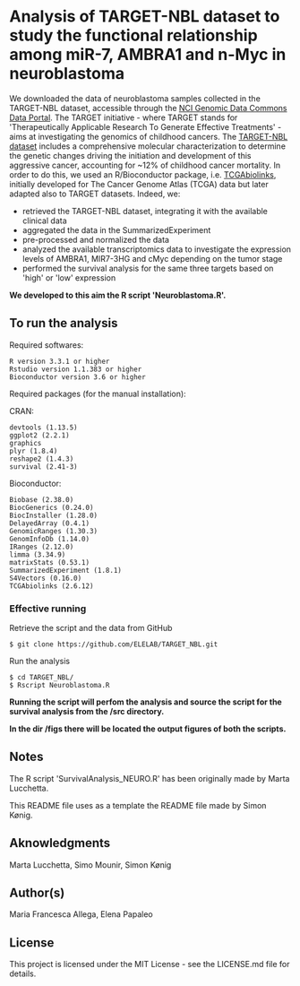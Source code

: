 # Analysis of TARGET-NBL dataset to study the functional relationship among miR-7, AMBRA1 and n-Myc in neuroblastoma
We downloaded the data of neuroblastoma samples collected in the TARGET-NBL dataset, accessible through the [NCI Genomic Data Commons Data Portal](https://portal.gdc.cancer.gov/). The TARGET initiative - where TARGET stands for 'Therapeutically Applicable Research To Generate Effective Treatments' - aims at investigating the genomics of childhood cancers. The [TARGET-NBL dataset](https://ocg.cancer.gov/programs/target/projects/neuroblastoma) includes a comprehensive molecular characterization to determine the genetic changes driving the initiation and development of this aggressive cancer, accounting for ~12% of childhood cancer mortality.
In order to do this, we used an R/Bioconductor package, i.e. [TCGAbiolinks](https://www.ncbi.nlm.nih.gov/pubmed/26704973), initially developed for The Cancer Genome Atlas (TCGA) data but later adapted also to TARGET datasets.
Indeed, we:
- retrieved the TARGET-NBL dataset, integrating it with the available clinical data
- aggregated the data in the SummarizedExperiment
- pre-processed and normalized the data
- analyzed the available transcriptomics data to investigate the expression levels of AMBRA1, MIR7-3HG and cMyc depending on the tumor stage
- performed the survival analysis for the same three targets based on 'high' or 'low' expression

**We developed to this aim the R script 'Neuroblastoma.R'.**
## To run the analysis
Required softwares:
```
R version 3.3.1 or higher
Rstudio version 1.1.383 or higher
Bioconductor version 3.6 or higher
```
Required packages (for the manual installation):

CRAN:
```
devtools (1.13.5)
ggplot2 (2.2.1)
graphics
plyr (1.8.4)
reshape2 (1.4.3)
survival (2.41-3)
```
Bioconductor:
```
Biobase (2.38.0)
BiocGenerics (0.24.0)
BiocInstaller (1.28.0)
DelayedArray (0.4.1)
GenomicRanges (1.30.3)
GenomInfoDb (1.14.0)
IRanges (2.12.0)
limma (3.34.9)
matrixStats (0.53.1)
SummarizedExperiment (1.8.1)
S4Vectors (0.16.0)
TCGAbiolinks (2.6.12)
```
### Effective running
Retrieve the script and the data from GitHub
```
$ git clone https://github.com/ELELAB/TARGET_NBL.git
```
Run the analysis
```
$ cd TARGET_NBL/
$ Rscript Neuroblastoma.R
```
**Running the script will perfom the analysis and source the script for the survival analysis from the /src directory.**

**In the dir /figs there will be located the output figures of both the scripts.**

## Notes 
The R script 'SurvivalAnalysis_NEURO.R' has been originally made by Marta Lucchetta.

This README file uses as a template the README file made by Simon Kønig.

## Aknowledgments
Marta Lucchetta, Simo Mounir, Simon Kønig

## Author(s)
Maria Francesca Allega, Elena Papaleo

## License
This project is licensed under the MIT License - see the LICENSE.md file for details.
